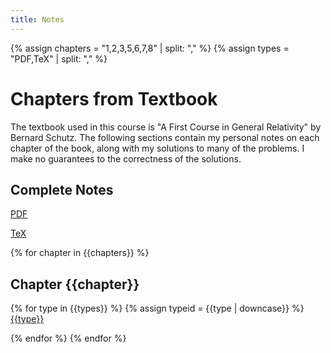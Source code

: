 ```yaml
---
title: Notes
---
```


{% assign chapters = "1,2,3,5,6,7,8" | split: "," %}
{% assign types = "PDF,TeX" | split: "," %}

# Chapters from Textbook

The textbook used in this course is "A First Course in General Relativity" by Bernard Schutz. The following sections contain my personal notes on each chapter of the book, along with my solutions to many of the problems. I make no guarantees to the correctness of the solutions.

## Complete Notes

[PDF](notes/textbook/pdf/gr-notes.pdf)

[TeX](notes/textbook/gr-notes.tex)


{% for chapter in {{chapters}} %}
## Chapter {{chapter}}

{% for type in {{types}} %}
{% assign typeid = {{type | downcase}} %}
[{{type}}](notes/textbook/{{typeid}}/gr-ch{{chapter}}-notes.{{typeid}})

{% endfor %}
{% endfor %}
